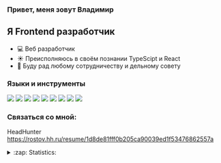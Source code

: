 ### Привет, меня зовут Владимир

## Я Frontend разработчик

- 💻 Веб разработчик
- ☀️ Преисполняюсь в своём познании TypeScipt и React 
- 👯 Буду рад любому сотрудничеству и дельному совету

### Языки и инструменты

<img src="https://img.shields.io/badge/HTML-white?style=for-the-badge&logo=HTML5&logoColor=orange"/>
<img src="https://img.shields.io/badge/CSS-white?style=for-the-badge&logo=CSS3&logoColor=blue"/>
<img src="https://img.shields.io/badge/Sass-white?style=for-the-badge&logo=Sass&logoColor=CC6699"/>
<img src="https://img.shields.io/badge/JavaScript-white?style=for-the-badge&logo=JavaScript&logoColor=F7DF1E"/>
<img src="https://img.shields.io/badge/React-white?style=for-the-badge&logo=React&logoColor=61DAFB"/>
<img src="https://img.shields.io/badge/GitHub-white?style=for-the-badge&logo=GitHub&logoColor=black"/>
<img src="https://img.shields.io/badge/npm-white?style=for-the-badge&logo=npm&logoColor=black"/>
<img src="https://img.shields.io/badge/Webpack-white?style=for-the-badge&logo=Webpack&logoColor=8DD6F9"/>
<img src="https://img.shields.io/badge/Visual Studio-white?style=for-the-badge&logo=Webpack&logoColor=5C2D91"/>
<br>

### Связаться со мной:

HeadHunter <br/>
https://rostov.hh.ru/resume/1d8de81fff0b205ca90039ed1f53476862557a
<br />

<details>
  <summary>:zap: Statistics:</summary>
    <img align="left" alt="codeSTACKr's GitHub Stats" src='https://github-readme-stats.vercel.app/api/top-langs/?username=VNagorniy&layout=compact'/>
</details>
